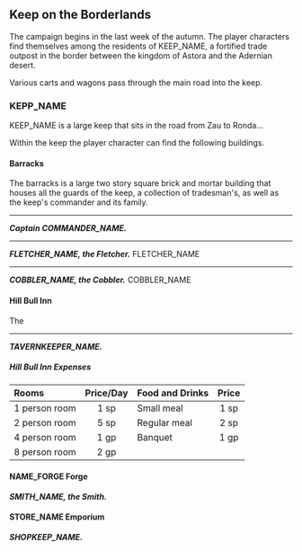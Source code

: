 ## Keep on the Borderlands
The campaign begins in the last week of the autumn. The player characters find themselves among the residents of KEEP_NAME, a fortified trade outpost in the border between the kingdom of Astora and the Adernian desert.

Various carts and wagons pass through the main road into the keep.

### KEPP_NAME
KEEP_NAME is a large keep that sits in the road from Zau to Ronda...

Within the keep the player character can find the following buildings.

#### Barracks
The barracks is a large two story square brick and mortar building that houses all the guards of the keep, a collection of tradesman's, as well as the keep's commander and its family.
___
***Captain COMMANDER_NAME.***

___
***FLETCHER_NAME, the Fletcher.***
FLETCHER_NAME
___
***COBBLER_NAME, the Cobbler.***
COBBLER_NAME


#### Hill Bull Inn
The
___
***TAVERNKEEPER_NAME.***


##### Hill Bull Inn Expenses
| Rooms         | Price/Day | Food and Drinks | Price |
|:--------------|:---------:|:----------------|:-----:|
| 1 person room |  1 sp     | Small meal      |  1 sp |
| 2 person room |  5 sp     | Regular meal    |  2 sp |
| 4 person room |  1 gp     | Banquet         |  1 gp |
| 8 person room |  2 gp     |                 |       |


#### NAME_FORGE Forge

***SMITH_NAME, the Smith.***


#### STORE_NAME Emporium

***SHOPKEEP_NAME.***
